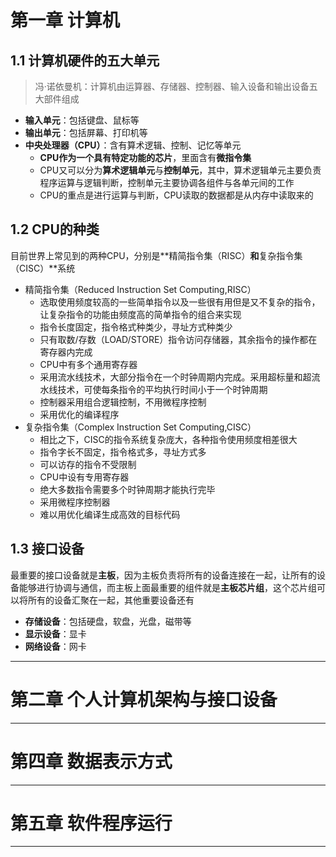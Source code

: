# 第一章 计算机

## 1.1 计算机硬件的五大单元

> 冯·诺依曼机：计算机由运算器、存储器、控制器、输入设备和输出设备五大部件组成

* **输入单元**：包括键盘、鼠标等
* **输出单元**：包括屏幕、打印机等
* **中央处理器（CPU）**：含有算术逻辑、控制、记忆等单元
  * **CPU作为一个具有特定功能的芯片**，里面含有**微指令集**
  * CPU又可以分为**算术逻辑单元**与**控制单元**，其中，算术逻辑单元主要负责程序运算与逻辑判断，控制单元主要协调各组件与各单元间的工作
  * CPU的重点是进行运算与判断，CPU读取的数据都是从内存中读取来的

## 1.2 CPU的种类

目前世界上常见到的两种CPU，分别是**精简指令集（RISC）**和**复杂指令集（CISC）**系统

* 精简指令集（Reduced Instruction Set Computing,RISC）
  * 选取使用频度较高的一些简单指令以及一些很有用但是又不复杂的指令，让复杂指令的功能由频度高的简单指令的组合来实现
  * 指令长度固定，指令格式种类少，寻址方式种类少
  * 只有取数/存数（LOAD/STORE）指令访问存储器，其余指令的操作都在寄存器内完成
  * CPU中有多个通用寄存器
  * 采用流水线技术，大部分指令在一个时钟周期内完成。采用超标量和超流水线技术，可使每条指令的平均执行时间小于一个时钟周期
  * 控制器采用组合逻辑控制，不用微程序控制
  * 采用优化的编译程序
* 复杂指令集（Complex Instruction Set Computing,CISC）
  * 相比之下，CISC的指令系统复杂庞大，各种指令使用频度相差很大
  * 指令字长不固定，指令格式多，寻址方式多
  * 可以访存的指令不受限制
  * CPU中设有专用寄存器
  * 绝大多数指令需要多个时钟周期才能执行完毕
  * 采用微程序控制器
  * 难以用优化编译生成高效的目标代码 

## 1.3 接口设备

最重要的接口设备就是**主板**，因为主板负责将所有的设备连接在一起，让所有的设备能够进行协调与通信，而主板上面最重要的组件就是**主板芯片组**，这个芯片组可以将所有的设备汇聚在一起，其他重要设备还有

* **存储设备**：包括硬盘，软盘，光盘，磁带等
* **显示设备**：显卡
* **网络设备**：网卡



---

# 第二章 个人计算机架构与接口设备



---

# 第四章 数据表示方式



---

# 第五章 软件程序运行





---